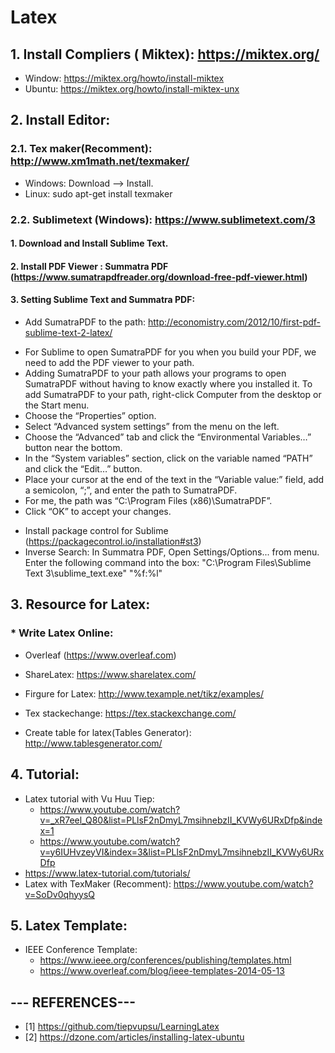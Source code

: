 # Latex 

## 1. Install Compliers ( Miktex): https://miktex.org/
- Window: https://miktex.org/howto/install-miktex
- Ubuntu: https://miktex.org/howto/install-miktex-unx

## 2. Install Editor:
### 2.1. Tex maker(Recomment): http://www.xm1math.net/texmaker/
  + Windows: Download --> Install.
  + Linux: sudo apt-get install texmaker

### 2.2. Sublimetext (Windows): https://www.sublimetext.com/3
####  1. Download and Install Sublime Text.
####  2. Install PDF Viewer : Summatra PDF (https://www.sumatrapdfreader.org/download-free-pdf-viewer.html)
####  3. Setting Sublime Text and Summatra PDF:
  - Add SumatraPDF to the path: http://economistry.com/2012/10/first-pdf-sublime-text-2-latex/
   + For Sublime to open SumatraPDF for you when you build your PDF, we need to add the PDF viewer to your path. 
   + Adding SumatraPDF to your path allows your programs to open SumatraPDF without having to know exactly where you installed it. To add SumatraPDF to your path, right-click Computer from the desktop or the Start menu. 
   + Choose the “Properties” option. 
   + Select “Advanced system settings” from the menu on the left. 
   + Choose the “Advanced” tab and click the “Environmental Variables…” button near the bottom. 
   + In the “System variables” section, click on the variable named “PATH” and click the “Edit…” button.
   + Place your cursor at the end of the text in the “Variable value:” field, add a semicolon, “;”, and enter the path to SumatraPDF. 
   + For me, the path was “C:\Program Files (x86)\SumatraPDF”. 
   + Click “OK” to accept your changes.

  - Install package control for Sublime (https://packagecontrol.io/installation#st3)
  - Inverse Search: In Summatra PDF, Open Settings/Options... from menu. Enter the following command into the box:
    "C:\Program Files\Sublime Text 3\sublime_text.exe" "%f:%l"
    
## 3. Resource for Latex:
###  * Write Latex Online:
  - Overleaf (https://www.overleaf.com)
  - ShareLatex: https://www.sharelatex.com/
  
  - Firgure for Latex: http://www.texample.net/tikz/examples/
  - Tex stackechange: https://tex.stackexchange.com/
  - Create table for latex(Tables Generator): http://www.tablesgenerator.com/
 
## 4. Tutorial:
  - Latex tutorial with Vu Huu Tiep:
    + https://www.youtube.com/watch?v=_xR7eel_Q80&list=PLlsF2nDmyL7msihnebzII_KVWy6URxDfp&index=1
    + https://www.youtube.com/watch?v=y6IUHvzeyVI&index=3&list=PLlsF2nDmyL7msihnebzII_KVWy6URxDfp
  - https://www.latex-tutorial.com/tutorials/  
  - Latex with TexMaker (Recomment): https://www.youtube.com/watch?v=SoDv0qhyysQ
  
## 5. Latex Template:
  - IEEE Conference Template: 
    + https://www.ieee.org/conferences/publishing/templates.html
    + https://www.overleaf.com/blog/ieee-templates-2014-05-13

## --- REFERENCES---
- [1] https://github.com/tiepvupsu/LearningLatex
- [2] https://dzone.com/articles/installing-latex-ubuntu
